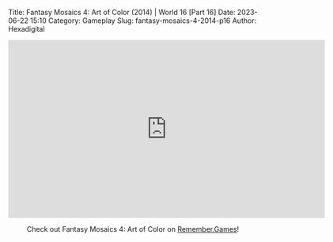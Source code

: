 Title: Fantasy Mosaics 4: Art of Color (2014) | World 16 [Part 16]
Date: 2023-06-22 15:10
Category: Gameplay
Slug: fantasy-mosaics-4-2014-p16
Author: Hexadigital

<center><iframe src="https://www.youtube.com/embed/6vdCRzNewMU?feature=oembed" allow="accelerometer; autoplay; encrypted-media; gyroscope; picture-in-picture" width="640" height="360" frameborder="0"></iframe>

Check out Fantasy Mosaics 4: Art of Color on [Remember.Games](https://remember.games/game/7223/fantasy-mosaics-4-art-of-color/)!</center>